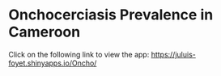 # Onchocerciasis Prevalence in Cameroon

Click on the following link to view the app: <https://juluis-foyet.shinyapps.io/Oncho/>
